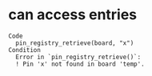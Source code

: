 # can access entries

    Code
      pin_registry_retrieve(board, "x")
    Condition
      Error in `pin_registry_retrieve()`:
      ! Pin 'x' not found in board 'temp'.

